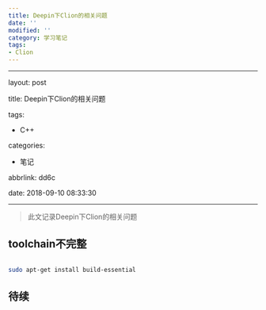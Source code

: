 ```yaml
---
title: Deepin下Clion的相关问题
date: ''
modified: ''
category: 学习笔记
tags:
- Clion
---
```


---
layout: post
title: Deepin下Clion的相关问题
tags:
  - C++
categories:
  - 笔记
abbrlink: dd6c
date: 2018-09-10 08:33:30
---

> 此文记录Deepin下Clion的相关问题

<!-- more -->
## toolchain不完整
```bash
sudo apt-get install build-essential
```
## 待续